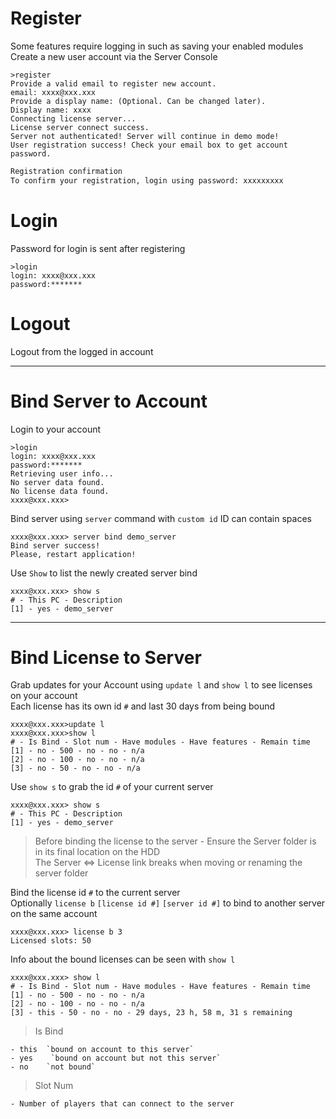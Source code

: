 # Register
Some features require logging in such as saving your enabled modules \
Create a new user account via the Server Console

```console
>register
Provide a valid email to register new account.
email: xxxx@xxx.xxx
Provide a display name: (Optional. Can be changed later).
Display name: xxxx
Connecting license server...
License server connect success.
Server not authenticated! Server will continue in demo mode!
User registration success! Check your email box to get account password.
```

```email
Registration confirmation
To confirm your registration, login using password: xxxxxxxxx
```

# Login
Password for login is sent after registering
```console
>login
login: xxxx@xxx.xxx
password:*******
```

# Logout
Logout from the logged in account

***
# Bind Server to Account
Login to your account
```console
>login
login: xxxx@xxx.xxx
password:*******
Retrieving user info...
No server data found.
No license data found.
xxxx@xxx.xxx>
```
Bind server using `server` command with `custom id` ID can contain spaces
```console
xxxx@xxx.xxx> server bind demo_server
Bind server success!
Please, restart application!
```
Use `Show` to list the newly created server bind
```console
xxxx@xxx.xxx> show s
# - This PC - Description
[1] - yes - demo_server
```
***
# Bind License to Server
Grab updates for your Account using `update l` and `show l` to see licenses on your account \
Each license has its own id `#` and last 30 days from being bound

```console
xxxx@xxx.xxx>update l
xxxx@xxx.xxx>show l
# - Is Bind - Slot num - Have modules - Have features - Remain time
[1] - no - 500 - no - no - n/a
[2] - no - 100 - no - no - n/a
[3] - no - 50 - no - no - n/a
```
Use `show s` to grab the id `#` of your current server
```console
xxxx@xxx.xxx> show s
# - This PC - Description
[1] - yes - demo_server
```
> Before binding the license to the server - Ensure the Server folder is in its final location on the HDD \
> The Server ⇔ License link breaks when moving or renaming the server folder

Bind the license id `#` to the current server \
Optionally `license b` `[license id #]` `[server id #]` to bind to another server on the same account
```console
xxxx@xxx.xxx> license b 3
Licensed slots: 50
```
Info about the bound licenses can be seen with `show l`
```console
xxxx@xxx.xxx> show l
# - Is Bind - Slot num - Have modules - Have features - Remain time
[1] - no - 500 - no - no - n/a
[2] - no - 100 - no - no - n/a
[3] - this - 50 - no - no - 29 days, 23 h, 58 m, 31 s remaining
```
> Is Bind

    - this  `bound on account to this server`
    - yes    `bound on account but not this server`
    - no    `not bound`

> Slot Num

    - Number of players that can connect to the server